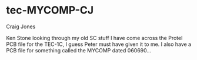 # tec-MYCOMP-CJ

Craig Jones
 
Ken Stone looking through my old SC stuff I have come across the Protel PCB file for the TEC-1C, I guess Peter must have given it to me. I also have a PCB file for something called the MYCOMP dated 060690...

